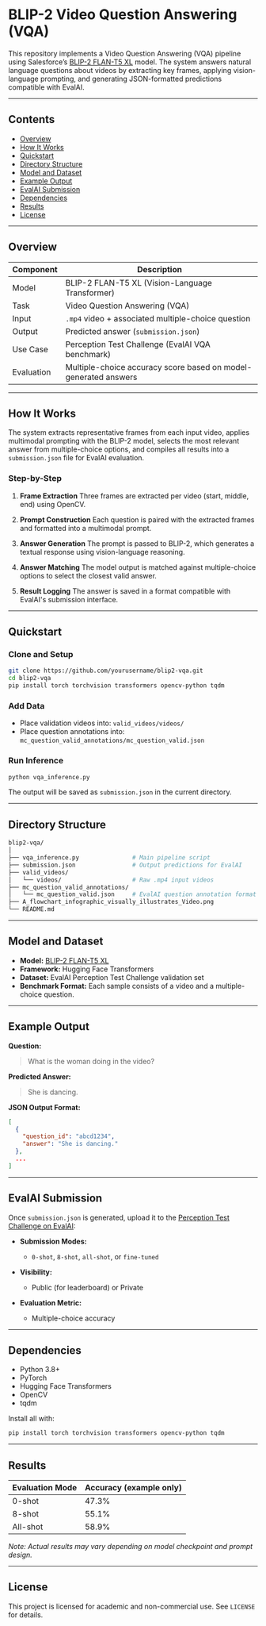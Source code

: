 # BLIP-2 Video Question Answering (VQA)

This repository implements a Video Question Answering (VQA) pipeline using Salesforce’s [BLIP-2 FLAN-T5 XL](https://huggingface.co/Salesforce/blip2-flan-t5-xl) model. The system answers natural language questions about videos by extracting key frames, applying vision-language prompting, and generating JSON-formatted predictions compatible with EvalAI.

---

## Contents

* [Overview](#overview)
* [How It Works](#how-it-works)
* [Quickstart](#quickstart)
* [Directory Structure](#directory-structure)
* [Model and Dataset](#model-and-dataset)
* [Example Output](#example-output)
* [EvalAI Submission](#evalai-submission)
* [Dependencies](#dependencies)
* [Results](#results)
* [License](#license)

---

## Overview

| Component  | Description                                                     |
| ---------- | --------------------------------------------------------------- |
| Model      | BLIP-2 FLAN-T5 XL (Vision-Language Transformer)                 |
| Task       | Video Question Answering (VQA)                                  |
| Input      | `.mp4` video + associated multiple-choice question              |
| Output     | Predicted answer (`submission.json`)                            |
| Use Case   | Perception Test Challenge (EvalAI VQA benchmark)                |
| Evaluation | Multiple-choice accuracy score based on model-generated answers |

---

## How It Works

The system extracts representative frames from each input video, applies multimodal prompting with the BLIP-2 model, selects the most relevant answer from multiple-choice options, and compiles all results into a `submission.json` file for EvalAI evaluation.

### Step-by-Step

1. **Frame Extraction**
   Three frames are extracted per video (start, middle, end) using OpenCV.

2. **Prompt Construction**
   Each question is paired with the extracted frames and formatted into a multimodal prompt.

3. **Answer Generation**
   The prompt is passed to BLIP-2, which generates a textual response using vision-language reasoning.

4. **Answer Matching**
   The model output is matched against multiple-choice options to select the closest valid answer.

5. **Result Logging**
   The answer is saved in a format compatible with EvalAI's submission interface.

---

## Quickstart

### Clone and Setup

```bash
git clone https://github.com/yourusername/blip2-vqa.git
cd blip2-vqa
pip install torch torchvision transformers opencv-python tqdm
```

### Add Data

* Place validation videos into: `valid_videos/videos/`
* Place question annotations into: `mc_question_valid_annotations/mc_question_valid.json`

### Run Inference

```bash
python vqa_inference.py
```

The output will be saved as `submission.json` in the current directory.

---

## Directory Structure

```bash
blip2-vqa/
│
├── vqa_inference.py               # Main pipeline script
├── submission.json                # Output predictions for EvalAI
├── valid_videos/
│   └── videos/                    # Raw .mp4 input videos
├── mc_question_valid_annotations/
│   └── mc_question_valid.json     # EvalAI question annotation format
├── A_flowchart_infographic_visually_illustrates_Video.png
└── README.md
```

---

## Model and Dataset

* **Model:** [BLIP-2 FLAN-T5 XL](https://huggingface.co/Salesforce/blip2-flan-t5-xl)
* **Framework:** Hugging Face Transformers
* **Dataset:** EvalAI Perception Test Challenge validation set
* **Benchmark Format:** Each sample consists of a video and a multiple-choice question.

---

## Example Output

**Question:**

> What is the woman doing in the video?

**Predicted Answer:**

> She is dancing.

**JSON Output Format:**

```json
[
  {
    "question_id": "abcd1234",
    "answer": "She is dancing."
  },
  ...
]
```

---

## EvalAI Submission

Once `submission.json` is generated, upload it to the [Perception Test Challenge on EvalAI](https://eval.ai/web/challenges/challenge-page/2091):

* **Submission Modes:**

  * `0-shot`, `8-shot`, `all-shot`, or `fine-tuned`

* **Visibility:**

  * Public (for leaderboard) or Private

* **Evaluation Metric:**

  * Multiple-choice accuracy

---

## Dependencies

* Python 3.8+
* PyTorch
* Hugging Face Transformers
* OpenCV
* tqdm

Install all with:

```bash
pip install torch torchvision transformers opencv-python tqdm
```

---

## Results

| Evaluation Mode | Accuracy (example only) |
| --------------- | ----------------------- |
| 0-shot          | 47.3%                   |
| 8-shot          | 55.1%                   |
| All-shot        | 58.9%                   |

*Note: Actual results may vary depending on model checkpoint and prompt design.*

---

## License

This project is licensed for academic and non-commercial use. See `LICENSE` for details.
